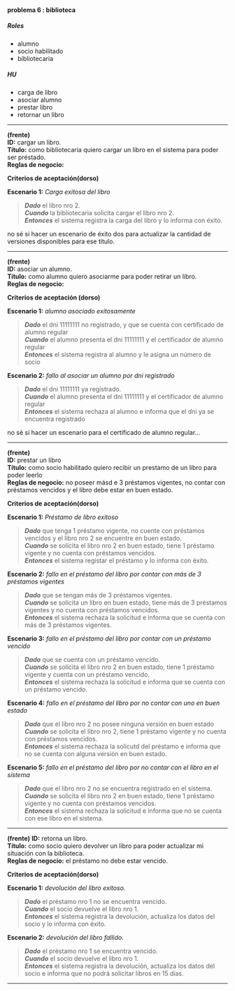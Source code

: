 #### problema 6 : biblioteca

##### **Roles**  
- alumno  
- socio habilitado  
- bibliotecaria  

##### **HU**
- carga de libro    
- asociar alumno  
- prestar libro  
- retornar un libro  
***

**(frente)**  
**ID:** cargar un libro.  
**Título:** como bibliotecaria quiero cargar un libro en el sistema para poder ser préstado.  
**Reglas de negocio:**

**Criterios de aceptación(dorso)**

**Escenario 1:** *Carga exitosa del libro*  
>***Dado*** el libro nro 2.  
***Cuando*** la bibliotecaria solicita cargar el libro nro 2.  
***Entonces*** el sistema registra la carga del libro y lo informa con éxito.  

no sé si hacer un escenario de éxito dos para actualizar la cantidad de versiones disponibles para ese título.  
***
**(frente)**  
**ID:** asociar un alumno.  
**Título:** como alumno quiero asociarme para poder retirar un libro.    
**Reglas de negocio:**  

**Criterios de aceptación (dorso)**  

**Escenario 1:** *alumno asociado exitosamente*  
>***Dado*** el dni 11111111 no registrado, y que se cuenta con certificado de alumno regular   
***Cuando*** el alumno presenta el dni 11111111 y el certificador de alumno regular  
***Entonces*** el sistema registra al alumno y le asigna un número de socio  

**Escenario 2:** *fallo al asociar un alumno por dni registrado*  
>***Dado*** el dni 11111111 ya registrado.   
***Cuando*** el alumno presenta el dni 11111111 y el certificador de alumno regular  
***Entonces*** el sistema rechaza al alumno e informa que el dni ya se encuentra registrado  

no sé si hacer un escenario para el certificado de alumno regular...   

***
**(frente)**  
**ID:** prestar un libro  
**Título:** como socio habilitado quiero recibir un prestamo de un libro para poder leerlo  
**Reglas de negocio:** no poseer másd e 3 préstamos vigentes, no contar con préstamos vencidos y el libro debe estar en buen estado.  

**Criterios de aceptación(dorso)**  

**Escenario 1:** *Préstamo de libro exitoso*  
>***Dado*** que tenga 1 préstamo vigente, no cuente con préstamos vencidos y el libro nro 2 se encuentre en buen estado.  
***Cuando*** se solicita el libro nro 2 en buen estado, tiene 1 préstamo vigente y no cuenta con préstamos vencidos.  
***Entonces*** el sistema registar el préstamo y lo informa con éxito.  

**Escenario 2:** *fallo en el préstamo del libro por contar con más de 3 préstamos vigentes*  
>***Dado*** que se tengan más de 3 préstamos vigentes.    
***Cuando*** se solicita un libro en buen estado, tiene más de 3 préstamos vigentes y no cuenta con préstamos vencidos.  
***Entonces*** el sistema rechaza la solicitud e informa que se cuenta con más de 3 préstamos vigentes.  

**Escenario 3:** *fallo en el préstamo del libro por contar con un préstamo vencido*  
>***Dado*** que se cuenta con un préstamo vencido.    
***Cuando*** se solicita el libro nro 2 en buen estado, tiene 1 préstamo vigente y cuenta con un préstamo vencido.  
***Entonces*** el sistema rechaza la solicitud e informa que se cuenta con un préstamo vencido.    

**Escenario 4:** *fallo en el préstamo del libro por no contar con uno en buen estado*  
>***Dado*** que el libro nro 2 no posee ninguna versión en buen estado
***Cuando*** se solicita el libro nro 2, tiene 1 préstamo vigente y no cuenta con préstamos vencidos.  
***Entonces*** el sistema rechaza la solicutd del préstamo e informa que no se cuenta con alguna versión en buen estado.  

**Escenario 5:** *fallo en el préstamo del libro por no contar con el libro en el sistema*  
>***Dado*** que el libro nro 2 no se encuentra registrado en el sistema.  
***Cuando*** se solicita el libro nro 2 en buen estado, tiene 1 préstamo vigente y no cuenta con préstamos vencidos.  
***Entonces*** el sistema rechaza la solicitud e informa que no se cuenta con ese libro en el sistema.   

***

**(frente)**
**ID:** retorna un libro.  
**Título:** como socio quiero devolver un libro para poder actualizar mi situación con la biblioteca.  
**Reglas de negocio:** el préstamo no debe estar vencido.  

**Criterios de aceptación(dorso)**

**Escenario 1:** *devolución del libro exitoso.*  
>***Dado*** el préstamo nro 1 no se encuentra vencido.  
***Cuando*** el socio devuelve el libro nro 1.  
***Entonces*** el sistema registra la devolución, actualiza los datos del socio y lo informa con éxito.  

**Escenario 2:** *devolución del libro fallido.*  
>***Dado*** el préstamo nro 1 se encuentra vencido.  
***Cuando*** el socio devuelve el libro nro 1.  
***Entonces*** el sistema registra la devolución, actualiza los datos del socio e informa que no podrá solicitar libros en 15 días.  

***
